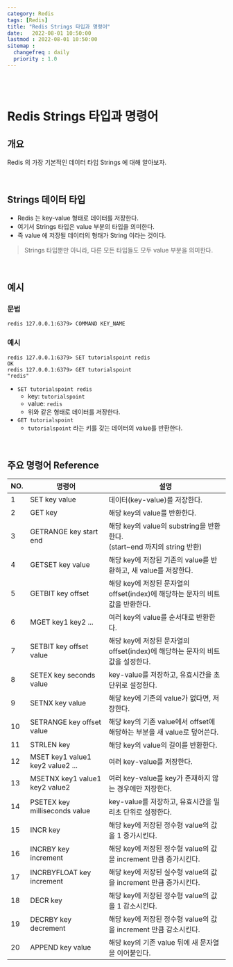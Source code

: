 ```yaml
---
category: Redis
tags: [Redis]
title: "Redis Strings 타입과 명령어"
date:   2022-08-01 10:50:00 
lastmod : 2022-08-01 10:50:00
sitemap :
  changefreq : daily
  priority : 1.0
---
```


<br/><br/>

# Redis Strings 타입과 명령어

## 개요

Redis 의 가장 기본적인 데이터 타입 Strings 에 대해 알아보자.

<br/>

## Strings 데이터 타입

- Redis 는 key-value 형태로 데이터를 저장한다.
- 여기서 Strings 타입은 value 부분의 타입을 의미한다.
- 즉 value 에 저장될 데이터의 형태가 String 이라는 것이다.

> Strings 타입뿐만 아니라, 다른 모든 타입들도 모두 value 부분을 의미한다.

<br/>

## 예시

### 문법

```text
redis 127.0.0.1:6379> COMMAND KEY_NAME
```

### 예시

```text
redis 127.0.0.1:6379> SET tutorialspoint redis
OK
redis 127.0.0.1:6379> GET tutorialspoint
"redis"
```

- `SET tutorialspoint redis`
    - key: `tutorialspoint`
    - value: `redis`
    - 위와 같은 형태로 데이터를 저장한다.
- `GET tutorialspoint`
    - `tutorialspoint` 라는 키를 갖는 데이터의 value를 반환한다.

<br/>

## 주요 명령어 Reference

| NO. | 명령어 | 설명 |
| --- | --- | --- |
| 1 | SET key value | 데이터(key-value)를 저장한다. |
| 2 | GET key | 해당 key의 value를 반환한다. |
| 3 | GETRANGE key start end | 해당 key의 value의 substring을 반환한다. <br/> (start~end 까지의 string 반환) |
| 4 | GETSET key value | 해당 key에 저장된 기존의 value를 반환하고, 새 value를 저장한다. |
| 5 | GETBIT key offset | 해당 key에 저장된 문자열의 offset(index)에 해당하는 문자의 비트값을 반환한다. |
| 6 | MGET key1 key2 ... | 여러 key의 value를 순서대로 반환한다. |
| 7 | SETBIT key offset value | 해당 key에 저장된 문자열의 offset(index)에 해당하는 문자의 비트값을 설정한다. |
| 8 | SETEX key seconds value | key-value를 저장하고, 유효시간을 초단위로 설정한다. |
| 9 | SETNX key value | 해당 key에 기존의 value가 없다면, 저장한다. |
| 10 | SETRANGE key offset value | 해당 key의 기존 value에서 offset에 해당하는 부분을 새 value로 덮어쓴다. |
| 11 | STRLEN key | 해당 key의 value의 길이를 반환한다. |
| 12 | MSET key1 value1 key2 value2 ... | 여러 key-value를 저장한다. |
| 13 | MSETNX key1 value1 key2 value2 | 여러 key-value를 key가 존재하지 않는 경우에만 저장한다. |
| 14 | PSETEX key milliseconds value | key-value를 저장하고, 유효시간을 밀리초 단위로 설정한다. |
| 15 | INCR key | 해당 key에 저장된 정수형 value의 값을 1 증가시킨다. |
| 16 | INCRBY key increment | 해당 key에 저장된 정수형 value의 값을 increment 만큼 증가시킨다. |
| 17 | INCRBYFLOAT key increment | 해당 key에 저장된 실수형 value의 값을 increment 만큼 증가시킨다. |
| 18 | DECR key | 해당 key에 저장된 정수형 value의 값을 1 감소시킨다. |
| 19 | DECRBY key decrement | 해당 key에 저장된 정수형 value의 값을 increment 만큼 감소시킨다. |
| 20 | APPEND key value | 해당 key의 기존 value 뒤에 새 문자열을 이어붙인다. |